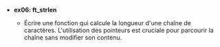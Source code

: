- **ex06: ft_strlen**

  - Écrire une fonction qui calcule la longueur d'une chaîne de caractères. L'utilisation des pointeurs est cruciale pour parcourir la chaîne sans modifier son contenu.